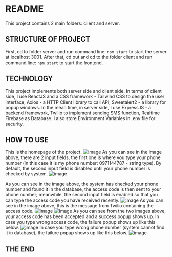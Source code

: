 # README
This project contains 2 main folders: client and server.
## STRUCTURE OF PROJECT
First, cd to folder server and run command line: ```npm start``` to start the server at localhost 3001.
After that, cd out and cd to the folder client and run command line: ```npm start``` to start the frontend.
## TECHNOLOGY
This project implements both server side and client side. 
In terms of client side, I use ReactJS and a CSS framework - Tailwind CSS to design the user interface, Axios - a HTTP Client library to call API, Sweetalert2 - a library for popup windows. In the mean time, in server side, I use ExpressJS - a backend framework, Twilio to implement sending SMS function, Realtime Firebase as Database. I also store Environment Variables in .env file for security.
## HOW TO USE
This is the homepage of the project.
![image](https://user-images.githubusercontent.com/48018773/217746077-23a35740-e83a-405c-b969-75029e0da6f7.png)
As you can see in the image above, there are 2 input fields, the first one is where you type your phone number (in this case it is my phone number: 0971144787 - string type). By default, the second input field is disabled until your phone number is checked by system.
![image](https://user-images.githubusercontent.com/48018773/217746538-6a3c0b73-d083-4a7d-af3a-4531ee8ebdbc.png)

As you can see in the image above, the system has checked your phone number and found it in the database, the access code is then sent to your phone number; meanwhile, the second input field is enabled so that you can type the access code you have received recently.
![image](https://user-images.githubusercontent.com/48018773/217746987-6ed35945-44ef-4fb1-b3a9-b14727435b70.png)
As you can see in the image above, this is the message from Twilio containing the access code.
![image](https://user-images.githubusercontent.com/48018773/217747131-6867a39e-e1ca-4b0d-9b17-34af8eb5d5d7.png)
![image](https://user-images.githubusercontent.com/48018773/217747189-d14413d9-0792-4405-88f2-b8fb712abd4b.png)
As you can see from the two images above, your access code has been accepted and a success popup shows up.
In case you type wrong access code, the failure popup shows up like this below.
![image](https://user-images.githubusercontent.com/48018773/217747425-e4f634ea-0d22-4b26-8e0d-326dce7ff11c.png)
In case you type wrong phone number (system cannot find it in database), the failure popup shows up like this below.
![image](https://user-images.githubusercontent.com/48018773/217747620-652ba8d7-c9ac-420b-b4c6-bcf5a0b23369.png)
## THE END

